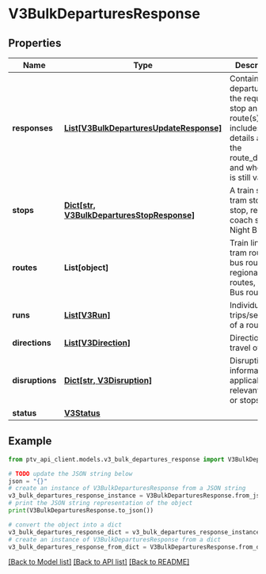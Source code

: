 # V3BulkDeparturesResponse


## Properties

Name | Type | Description | Notes
------------ | ------------- | ------------- | -------------
**responses** | [**List[V3BulkDeparturesUpdateResponse]**](V3BulkDeparturesUpdateResponse.md) | Contains departures for the requested stop and route(s). It includes details as to the route_direction and whether it is still valid. | [optional] 
**stops** | [**Dict[str, V3BulkDeparturesStopResponse]**](V3BulkDeparturesStopResponse.md) | A train station, tram stop, bus stop, regional coach stop or Night Bus stop | [optional] 
**routes** | **List[object]** | Train lines, tram routes, bus routes, regional coach routes, Night Bus routes | [optional] 
**runs** | [**List[V3Run]**](V3Run.md) | Individual trips/services of a route | [optional] 
**directions** | [**List[V3Direction]**](V3Direction.md) | Directions of travel of route | [optional] 
**disruptions** | [**Dict[str, V3Disruption]**](V3Disruption.md) | Disruption information applicable to relevant routes or stops | [optional] 
**status** | [**V3Status**](V3Status.md) |  | [optional] 

## Example

```python
from ptv_api_client.models.v3_bulk_departures_response import V3BulkDeparturesResponse

# TODO update the JSON string below
json = "{}"
# create an instance of V3BulkDeparturesResponse from a JSON string
v3_bulk_departures_response_instance = V3BulkDeparturesResponse.from_json(json)
# print the JSON string representation of the object
print(V3BulkDeparturesResponse.to_json())

# convert the object into a dict
v3_bulk_departures_response_dict = v3_bulk_departures_response_instance.to_dict()
# create an instance of V3BulkDeparturesResponse from a dict
v3_bulk_departures_response_from_dict = V3BulkDeparturesResponse.from_dict(v3_bulk_departures_response_dict)
```
[[Back to Model list]](../README.md#documentation-for-models) [[Back to API list]](../README.md#documentation-for-api-endpoints) [[Back to README]](../README.md)


